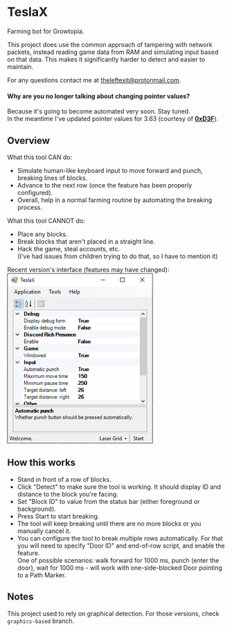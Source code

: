 # TeslaX
Farming bot for Growtopia.

This project does use the common approach of tampering with network packets, instead reading game data from RAM and simulating input based on that data. This makes it significantly harder to detect and easier to maintain.

For any questions contact me at theleftexit@protonmail.com.

#### Why are you no longer talking about changing pointer values?
Because it's going to become automated very soon. Stay tuned.  
In the meantime I've updated pointer values for 3.63 (courtesy of [**0xD3F**](https://github.com/DefaultO)).

## Overview
What this tool CAN do:
 - Simulate human-like keyboard input to move forward and punch, breaking lines of blocks.
 - Advance to the next row (once the feature has been properly configured).
 - Overall, help in a normal farming routine by automating the breaking process.

What this tool CANNOT do:
 - Place any blocks.
 - Break blocks that aren't placed in a straight line.
 - Hack the game, steal accounts, etc.  
(I've had issues from children trying to do that, so I have to mention it)

Recent version's interface (features may have changed):  
![Window](shot.PNG)

## How this works
 - Stand in front of a row of blocks.
 - Click "Detect" to make sure the tool is working. It should display ID and distance to the block you're facing.
 - Set "Block ID" to value from the status bar (either foreground or background).
 - Press Start to start breaking.
 - The tool will keep breaking until there are no more blocks or you manually cancel it.
 - You can configure the tool to break multiple rows automatically. For that you will need to specify "Door ID" and end-of-row script, and enable the feature.  
One of possible scenarios: walk forward for 1000 ms, punch (enter the door), wait for 1000 ms - will work with one-side-blocked Door pointing to a Path Marker.

## Notes
This project used to rely on graphical detection. For those versions, check `graphics-based` branch.  